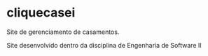 # cliquecasei

Site de gerenciamento de casamentos.

Site desenvolvido dentro da disciplina de Engenharia de Software II
